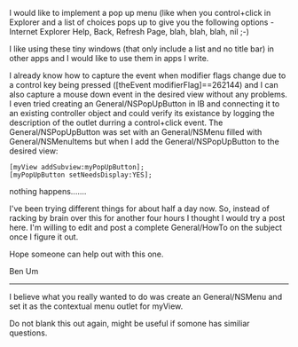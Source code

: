I would like to implement a pop up menu (like when you control+click in Explorer and a list of choices pops up to give you the following options - Internet Explorer Help, Back, Refresh Page, blah, blah, blah, nil ;-)

I like using these tiny windows (that only include a list and no title bar) in other apps and I would like to use them in apps I write.

I already know how to capture the event when modifier flags change due to a control key being pressed ([theEvent modifierFlag]==262144) and I can also capture a mouse down event in the desired view without any problems. I even tried creating an General/NSPopUpButton in IB and connecting it to an existing controller object and could verify its existance by logging the description of the outlet durring a control+click event. The General/NSPopUpButton was set with an General/NSMenu filled with General/NSMenuItems but when I add the General/NSPopUpButton to the desired view:

    [myView addSubview:myPopUpButton];
    [myPopUpButton setNeedsDisplay:YES];

nothing happens.......

I've been trying different things for about half a day now. So, instead of racking by brain over this for another four hours I thought I would try a post here. I'm willing to edit and post a complete General/HowTo on the subject once I figure it out.  

Hope someone can help out with this one.

Ben Um

----

I believe what you really wanted to do was create an General/NSMenu and set it as the contextual menu outlet for myView. 

Do not blank this out again, might be useful if somone has similiar questions.